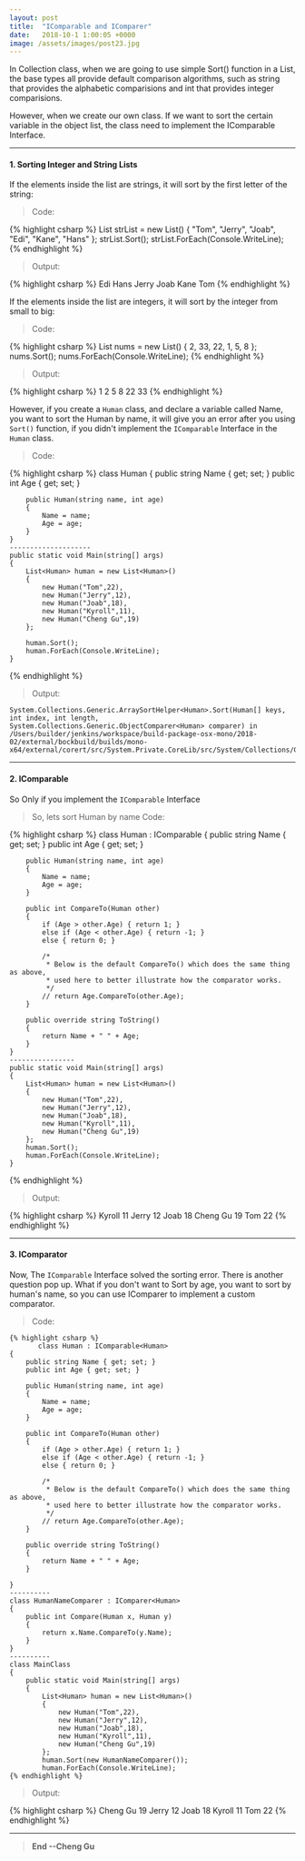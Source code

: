 ```yaml
---
layout: post
title:  "IComparable and IComparer"
date:   2018-10-1 1:00:05 +0000
image: /assets/images/post23.jpg
---
```


In Collection class, when we are going to use simple Sort() function in a List, the base types all provide default comparison algorithms, such as string that provides the alphabetic comparisions and int that provides integer comparisions.

However, when we create our own class. If we want to sort the certain variable in the object list, the class need to implement the IComparable Interface.


---
#### 1. Sorting Integer and String Lists

If the elements inside the list are strings, it will sort by the first letter of the string:

> Code:

{% highlight csharp %} 
   	List<string> strList = new List<string>() { "Tom", "Jerry", "Joab", "Edi", "Kane", "Hans" };
       strList.Sort();
       strList.ForEach(Console.WriteLine);
{% endhighlight %}

> Output:

{% highlight csharp %} 
    Edi
    Hans
    Jerry
    Joab
    Kane
    Tom
{% endhighlight %}

If the elements inside the list are integers, it will sort by the integer from small to big:

> Code:

{% highlight csharp %} 
    List<int> nums = new List<int>() { 2, 33, 22, 1, 5, 8 };
    nums.Sort();
    nums.ForEach(Console.WriteLine);
{% endhighlight %}

> Output:

{% highlight csharp %} 
    1
    2
    5
    8
    22
    33
{% endhighlight %}

However, if you create a `Human` class, and declare a variable called Name, you want to sort the Human by name, it will give you an error after you using `Sort()` function, if you didn't implement the `IComparable` Interface in the `Human` class.

>Code:

{% highlight csharp %} 
    class Human
    {
        public string Name { get; set; }
        public int Age { get; set; }

        public Human(string name, int age)
        {
            Name = name;
            Age = age;
        }
    }
    --------------------
    public static void Main(string[] args)
    {
        List<Human> human = new List<Human>()
        {
            new Human("Tom",22),
            new Human("Jerry",12),
            new Human("Joab",18),
            new Human("Kyroll",11),
            new Human("Cheng Gu",19)
        };

        human.Sort();
        human.ForEach(Console.WriteLine);
    }
{% endhighlight %}


> Output: 

```
System.Collections.Generic.ArraySortHelper<Human>.Sort(Human[] keys, int index, int length, System.Collections.Generic.ObjectComparer<Human> comparer) in /Users/builder/jenkins/workspace/build-package-osx-mono/2018-02/external/bockbuild/builds/mono-x64/external/corert/src/System.Private.CoreLib/src/System/Collections/Generic/ArraySortHelper.cs:66
```

---
#### 2. IComparable

So Only if you implement the `IComparable` Interface

>So, lets sort Human by name
> Code:

{% highlight csharp %} 
    class Human : IComparable<Human>
    {
        public string Name { get; set; }
        public int Age { get; set; }

        public Human(string name, int age)
        {
            Name = name;
            Age = age;
        }

        public int CompareTo(Human other)
        {
            if (Age > other.Age) { return 1; }
            else if (Age < other.Age) { return -1; }
            else { return 0; }

            /* 
             * Below is the default CompareTo() which does the same thing as above, 
             * used here to better illustrate how the comparator works.
             */
            // return Age.CompareTo(other.Age);
        }

        public override string ToString()
        {
            return Name + " " + Age;
        }
    }
    ----------------
    public static void Main(string[] args)
    {
        List<Human> human = new List<Human>()
        {
            new Human("Tom",22),
            new Human("Jerry",12),
            new Human("Joab",18),
            new Human("Kyroll",11),
            new Human("Cheng Gu",19)
        };
        human.Sort();
        human.ForEach(Console.WriteLine);
    }
    
{% endhighlight %}

> Output:

{% highlight csharp %} 
    Kyroll 11
    Jerry 12
    Joab 18
    Cheng Gu 19
    Tom 22
{% endhighlight %}


---
#### 3. IComparator

Now, The `IComparable` Interface solved the sorting error. There is another question pop up. What if you don't want to Sort by age, you want to sort by human's name, so you can use IComparer to implement a custom comparator.


>Code:

    {% highlight csharp %} 
           class Human : IComparable<Human>
    {
        public string Name { get; set; }
        public int Age { get; set; }

        public Human(string name, int age)
        {
            Name = name;
            Age = age;
        }

        public int CompareTo(Human other)
        {
            if (Age > other.Age) { return 1; }
            else if (Age < other.Age) { return -1; }
            else { return 0; }

            /* 
             * Below is the default CompareTo() which does the same thing as above, 
             * used here to better illustrate how the comparator works.
             */
            // return Age.CompareTo(other.Age);
        }

        public override string ToString()
        {
            return Name + " " + Age;
        }

    }
    ----------
    class HumanNameComparer : IComparer<Human>
    {
        public int Compare(Human x, Human y)
        {
            return x.Name.CompareTo(y.Name);
        }
    }
    ----------
    class MainClass
    {
        public static void Main(string[] args)
        {
            List<Human> human = new List<Human>()
            {
                new Human("Tom",22),
                new Human("Jerry",12),
                new Human("Joab",18),
                new Human("Kyroll",11),
                new Human("Cheng Gu",19)
            };
            human.Sort(new HumanNameComparer());
            human.ForEach(Console.WriteLine);
    {% endhighlight %}

> Output:

{% highlight csharp %} 
    Cheng Gu 19
    Jerry 12
    Joab 18
    Kyroll 11
    Tom 22
{% endhighlight %}


---

>**End --Cheng Gu**

